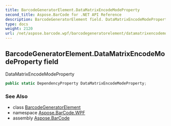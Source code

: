 ```yaml
---
title: BarcodeGeneratorElement.DataMatrixEncodeModeProperty
second_title: Aspose.BarCode for .NET API Reference
description: BarcodeGeneratorElement field. DataMatrixEncodeModeProperty
type: docs
weight: 2120
url: /net/aspose.barcode.wpf/barcodegeneratorelement/datamatrixencodemodeproperty/
---
```

## BarcodeGeneratorElement.DataMatrixEncodeModeProperty field

DataMatrixEncodeModeProperty

```csharp
public static DependencyProperty DataMatrixEncodeModeProperty;
```

### See Also

* class [BarcodeGeneratorElement](../)
* namespace [Aspose.BarCode.WPF](../../barcodegeneratorelement/)
* assembly [Aspose.BarCode](../../../)


